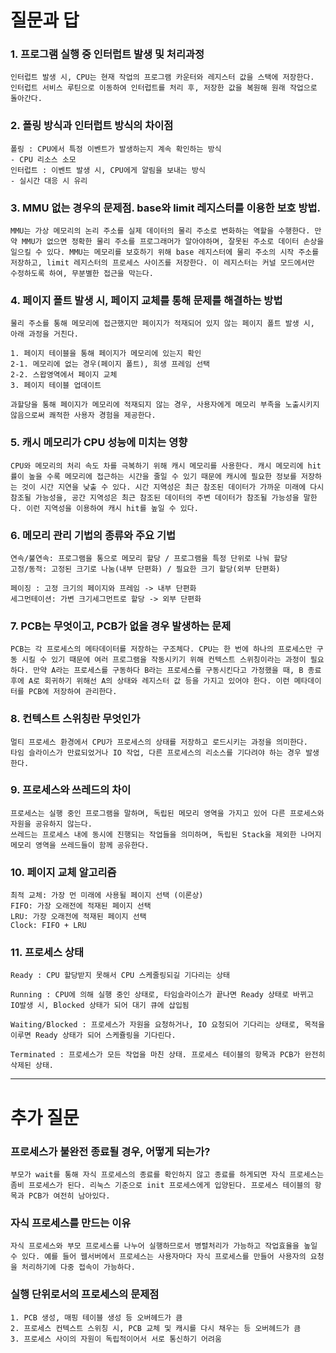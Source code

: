 # 질문과 답
### 1. 프로그램 실행 중 인터럽트 발생 및 처리과정
```
인터럽트 발생 시, CPU는 현재 작업의 프로그램 카운터와 레지스터 값을 스택에 저장한다. 인터럽트 서비스 루틴으로 이동하여 인터럽트를 처리 후, 저장한 값을 복원해 원래 작업으로 돌아간다.
```

### 2. 폴링 방식과 인터럽트 방식의 차이점
```
폴링 : CPU에서 특정 이벤트가 발생하는지 계속 확인하는 방식
- CPU 리소스 소모
인터럽트 : 이벤트 발생 시, CPU에게 알림을 보내는 방식
- 실시간 대응 시 유리
```

### 3. MMU 없는 경우의 문제점. base와 limit 레지스터를 이용한 보호 방법.
```
MMU는 가상 메모리의 논리 주소를 실제 데이터의 물리 주소로 변화하는 역할을 수행한다. 만약 MMU가 없으면 정확한 물리 주소를 프로그래머가 알아야하며, 잘못된 주소로 데이터 손상을 일으킬 수 있다. MMU는 메모리를 보호하기 위해 base 레지스터에 물리 주소의 시작 주소를 저장하고, limit 레지스터의 프로세스 사이즈를 저장한다. 이 레지스터는 커널 모드에서만 수정하도록 하여, 무분별한 접근을 막는다.
```

### 4. 페이지 폴트 발생 시, 페이지 교체를 통해 문제를 해결하는 방법
```
물리 주소를 통해 메모리에 접근했지만 페이지가 적재되어 있지 않는 페이지 폴트 발생 시, 아래 과정을 거친다.

1. 페이지 테이블을 통해 페이지가 메모리에 있는지 확인
2-1. 메모리에 없는 경우(페이지 폴트), 희생 프레임 선택
2-2. 스왑영역에서 페이지 교체
3. 페이지 테이블 업데이트 

과할당을 통해 페이지가 메모리에 적재되지 않는 경우, 사용자에게 메모리 부족을 노출시키지 않음으로써 쾌적한 사용자 경험을 제공한다.
```

### 5. 캐시 메모리가 CPU 성능에 미치는 영향
```
CPU와 메모리의 처리 속도 차를 극복하기 위해 캐시 메모리를 사용한다. 캐시 메모리에 hit률이 높을 수록 메모리에 접근하는 시간을 줄일 수 있기 때문에 캐시에 필요한 정보를 저장하는 것이 시간 지연을 낮출 수 있다. 시간 지역성은 최근 참조된 데이터가 가까운 미래에 다시 참조될 가능성을, 공간 지역성은 최근 참조된 데이터의 주변 데이터가 참조될 가능성을 말한다. 이런 지역성을 이용하여 캐시 hit를 높일 수 있다.
```

### 6. 메모리 관리 기법의 종류와 주요 기법
```
연속/불연속: 프로그램을 통으로 메모리 할당 / 프로그램을 특정 단위로 나눠 할당
고정/동적: 고정된 크기로 나눔(내부 단편화) / 필요한 크기 할당(외부 단편화)

페이징 : 고정 크기의 페이지와 프레임 -> 내부 단편화
세그먼테이션: 가변 크기세그먼트로 할당 -> 외부 단편화
```

### 7. PCB는 무엇이고, PCB가 없을 경우 발생하는 문제
```
PCB는 각 프로세스의 메타데이터를 저장하는 구조체다. CPU는 한 번에 하나의 프로세스만 구동 시킬 수 있기 때문에 여러 프로그램을 작동시키기 위해 컨텍스트 스위칭이라는 과정이 필요하다. 만약 A라는 프로세스를 구동하다 B라는 프로세스를 구동시킨다고 가정했을 때, B 종료 후에 A로 회귀하기 위해선 A의 상태와 레지스터 값 등을 가지고 있어야 한다. 이런 메타데이터를 PCB에 저장하여 관리한다.
```

### 8. 컨텍스트 스위칭란 무엇인가
```
멀티 프로세스 환경에서 CPU가 프로세스의 상태를 저장하고 로드시키는 과정을 의미한다. 
타임 슬라이스가 만료되었거나 IO 작업, 다른 프로세스의 리소스를 기다려야 하는 경우 발생한다.
```

### 9. 프로세스와 쓰레드의 차이
```
프로세스는 실행 중인 프로그램을 말하며, 독립된 메모리 영역을 가지고 있어 다른 프로세스와 자원을 공유하지 않는다.
쓰레드는 프로세스 내에 동시에 진행되는 작업들을 의미하며, 독립된 Stack을 제외한 나머지 메모리 영역을 쓰레드들이 함께 공유한다.
```

### 10. 페이지 교체 알고리즘
```
최적 교체: 가장 먼 미래에 사용될 페이지 선택 (이론상)
FIFO: 가장 오래전에 적재된 페이지 선택
LRU: 가장 오래전에 적재된 페이지 선택
Clock: FIFO + LRU
```

### 11. 프로세스 상태
```
Ready : CPU 할당받지 못해서 CPU 스케줄링되길 기다리는 상태

Running : CPU에 의해 실행 중인 상태로, 타임슬라이스가 끝나면 Ready 상태로 바뀌고 IO발생 시, Blocked 상태가 되어 대기 큐에 삽입됨

Waiting/Blocked : 프로세스가 자원을 요청하거나, IO 요청되어 기다리는 상태로, 목적을 이루면 Ready 상태가 되어 스케쥴링을 기다린다.

Terminated : 프로세스가 모든 작업을 마친 상태. 프로세스 테이블의 항목과 PCB가 완전히 삭제된 상태.
```

***
# 추가 질문
### 프로세스가 불완전 종료될 경우, 어떻게 되는가?
```
부모가 wait를 통해 자식 프로세스의 종료를 확인하지 않고 종료를 하게되면 자식 프로세스는 좀비 프로세스가 된다. 리눅스 기준으로 init 프로세스에게 입양된다. 프로세스 테이블의 항목과 PCB가 여전히 남아있다.
```

### 자식 프로세스를 만드는 이유
```
자식 프로세스와 부모 프로세스를 나누어 실행하므로서 병렬처리가 가능하고 작업효율을 높일 수 있다. 예를 들어 웹서버에서 프로세스는 사용자마다 자식 프로세스를 만들어 사용자의 요청을 처리하기에 다중 접속이 가능하다.
```

### 실행 단위로서의 프로세스의 문제점
```
1. PCB 생성, 매핑 테이블 생성 등 오버헤드가 큼
2. 프로세스 컨텍스트 스위칭 시, PCB 교체 및 캐시를 다시 채우는 등 오버헤드가 큼
3. 프로세스 사이의 자원이 독립적이어서 서로 통신하기 어려움
```
